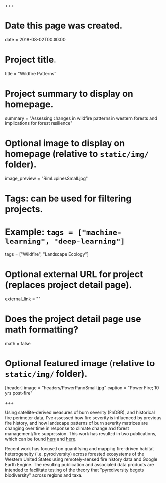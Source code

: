 +++
# Date this page was created.
date = 2018-08-02T00:00:00

# Project title.
title = "Wildfire Patterns"

# Project summary to display on homepage.
summary = "Assessing changes in wildfire patterns in western forests and implications for forest resilience"

# Optional image to display on homepage (relative to `static/img/` folder).
image_preview = "RimLupinesSmall.jpg"

# Tags: can be used for filtering projects.
# Example: `tags = ["machine-learning", "deep-learning"]`
tags = ["Wildfire", "Landscape Ecology"]

# Optional external URL for project (replaces project detail page).
external_link = ""

# Does the project detail page use math formatting?
math = false

# Optional featured image (relative to `static/img/` folder).
[header]
image = "headers/PowerPanoSmall.jpg"
caption = "Power Fire; 10 yrs post-fire"

+++

Using satellite-derived measures of burn severity (RnDBR), and historical fire perimeter data, I've assessed how fire severity is influenced by previous fire history, and how landscape patterns of burn severity matrices are changing over time in response to climate change and forest management/fire suppression. This work has resulted in two publications, which can be found [here](https://esajournals.onlinelibrary.wiley.com/doi/epdf/10.1890/ES14-00224.1) and [here](/../../files/Steel_et_al-2018-LandEcol.pdf).  

Recent work has focused on quantifying and mapping fire-driven habitat heterogeneity (i.e. pyrodiversity) across forested ecosystems of the Western United States using remotely-sensed fire history data and Google Earth Engine. The resulting publication and associated data products are intended to facilitate testing of the theory that "pyrodiversity begets biodiversity" across regions and taxa.  

